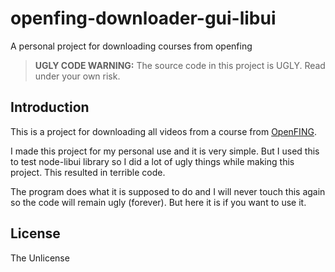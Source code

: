 # openfing-downloader-gui-libui

A personal project for downloading courses from openfing

> **UGLY CODE WARNING:** The source code in this project is UGLY. Read under your own risk.

## Introduction

This is a project for downloading all videos from a course from [OpenFING](https://open.fing.edu.uy/).

I made this project for my personal use and it is very simple. But I used this to test node-libui library so I did a lot of ugly things while making this project. This resulted in terrible code.

The program does what it is supposed to do and I will never touch this again so the code will remain ugly (forever).
But here it is if you want to use it.

## License

The Unlicense